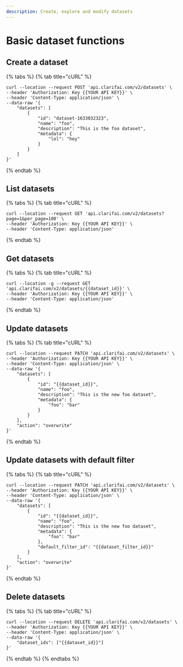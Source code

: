 ```yaml
---
description: Create, explore and modify datasets
---
```



# Basic dataset functions

## Create a dataset

{% tabs %}
{% tab title="cURL" %}
```cURL
curl --location --request POST 'api.clarifai.com/v2/datasets' \
--header 'Authorization: Key {{YOUR API KEY}}' \
--header 'Content-Type: application/json' \
--data-raw '{
    "datasets": [
        {
            "id": "dataset-1633032323",
            "name": "foo",
            "description": "This is the foo dataset",
            "metadata": {
                "lol": "hey"
            }
        }
    ]
}'
```

{% endtab %}

## List datasets
{% tabs %}
{% tab title="cURL" %}
```cURL
curl --location --request GET 'api.clarifai.com/v2/datasets?page=1&per_page=100' \
--header 'Authorization: Key {{YOUR API KEY}}' \
--header 'Content-Type: application/json'
```
{% endtab %}


## Get datasets
{% tabs %}
{% tab title="cURL" %}
```cURL
curl --location -g --request GET 'api.clarifai.com/v2/datasets/{{dataset_id}}' \
--header 'Authorization: Key {{YOUR API KEY}}' \
--header 'Content-Type: application/json'
```
{% endtab %}


## Update datasets
{% tabs %}
{% tab title="cURL" %}
```cURL
curl --location --request PATCH 'api.clarifai.com/v2/datasets' \
--header 'Authorization: Key {{YOUR API KEY}}' \
--header 'Content-Type: application/json' \
--data-raw '{
    "datasets": [
        {
            "id": "{{dataset_id}}",
            "name": "foo",
            "description": "This is the new foo dataset",
            "metadata": {
                "foo": "bar"
            }
        }
    ],
    "action": "overwrite"
}'
```
{% endtab %}

## Update datasets with default filter
{% tabs %}
{% tab title="cURL" %}
```cURL
curl --location --request PATCH 'api.clarifai.com/v2/datasets' \
--header 'Authorization: Key {{YOUR API KEY}}' \
--header 'Content-Type: application/json' \
--data-raw '{
    "datasets": [
        {
            "id": "{{dataset_id}}",
            "name": "foo",
            "description": "This is the new foo dataset",
            "metadata": {
                "foo": "bar"
            },
            "default_filter_id": "{{dataset_filter_id}}"
        }
    ],
    "action": "overwrite"
}'
```
{% endtab %}

## Delete datasets
{% tabs %}
{% tab title="cURL" %}
```cURL
curl --location --request DELETE 'api.clarifai.com/v2/datasets' \
--header 'Authorization: Key {{YOUR API KEY}}' \
--header 'Content-Type: application/json' \
--data-raw '{
    "dataset_ids": ["{{dataset_id}}"]
}'
```
{% endtab %}
{% endtabs %}
